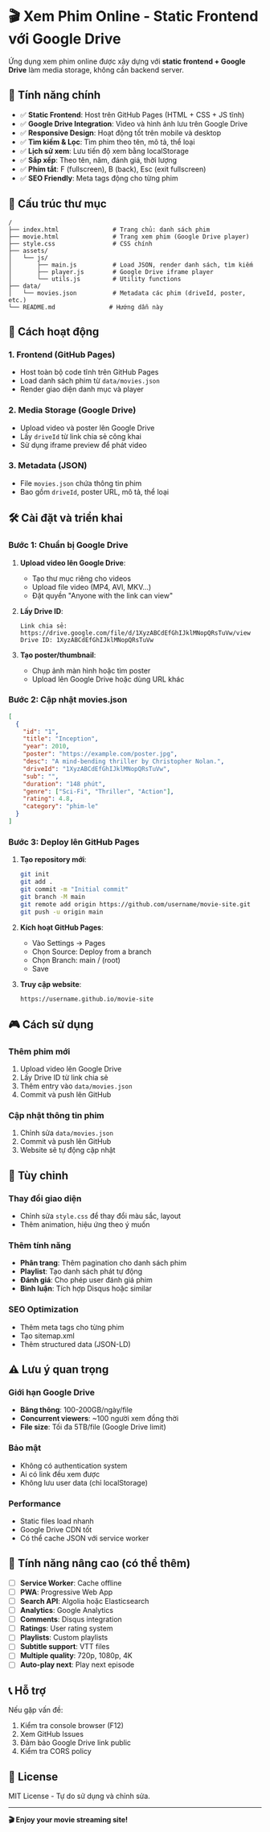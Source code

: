 # 🎬 Xem Phim Online - Static Frontend với Google Drive

Ứng dụng xem phim online được xây dựng với **static frontend + Google Drive** làm media storage, không cần backend server.

## 🚀 Tính năng chính

- ✅ **Static Frontend**: Host trên GitHub Pages (HTML + CSS + JS tĩnh)
- ✅ **Google Drive Integration**: Video và hình ảnh lưu trên Google Drive
- ✅ **Responsive Design**: Hoạt động tốt trên mobile và desktop
- ✅ **Tìm kiếm & Lọc**: Tìm phim theo tên, mô tả, thể loại
- ✅ **Lịch sử xem**: Lưu tiến độ xem bằng localStorage
- ✅ **Sắp xếp**: Theo tên, năm, đánh giá, thời lượng
- ✅ **Phím tắt**: F (fullscreen), B (back), Esc (exit fullscreen)
- ✅ **SEO Friendly**: Meta tags động cho từng phim

## 📁 Cấu trúc thư mục

```
/
├── index.html               # Trang chủ: danh sách phim
├── movie.html               # Trang xem phim (Google Drive player)
├── style.css                # CSS chính
├── assets/
│   └── js/
│       ├── main.js          # Load JSON, render danh sách, tìm kiếm
│       ├── player.js        # Google Drive iframe player
│       └── utils.js         # Utility functions
├── data/
│   └── movies.json          # Metadata các phim (driveId, poster, etc.)
└── README.md               # Hướng dẫn này
```

## 🎯 Cách hoạt động

### 1. Frontend (GitHub Pages)
- Host toàn bộ code tĩnh trên GitHub Pages
- Load danh sách phim từ `data/movies.json`
- Render giao diện danh mục và player

### 2. Media Storage (Google Drive)
- Upload video và poster lên Google Drive
- Lấy `driveId` từ link chia sẻ công khai
- Sử dụng iframe preview để phát video

### 3. Metadata (JSON)
- File `movies.json` chứa thông tin phim
- Bao gồm `driveId`, poster URL, mô tả, thể loại

## 🛠️ Cài đặt và triển khai

### Bước 1: Chuẩn bị Google Drive

1. **Upload video lên Google Drive**:
   - Tạo thư mục riêng cho videos
   - Upload file video (MP4, AVI, MKV...)
   - Đặt quyền "Anyone with the link can view"

2. **Lấy Drive ID**:
   ```
   Link chia sẻ: https://drive.google.com/file/d/1XyzABCdEfGhIJklMNopQRsTuVw/view
   Drive ID: 1XyzABCdEfGhIJklMNopQRsTuVw
   ```

3. **Tạo poster/thumbnail**:
   - Chụp ảnh màn hình hoặc tìm poster
   - Upload lên Google Drive hoặc dùng URL khác

### Bước 2: Cập nhật movies.json

```json
[
  {
    "id": "1",
    "title": "Inception",
    "year": 2010,
    "poster": "https://example.com/poster.jpg",
    "desc": "A mind-bending thriller by Christopher Nolan.",
    "driveId": "1XyzABCdEfGhIJklMNopQRsTuVw",
    "sub": "",
    "duration": "148 phút",
    "genre": ["Sci-Fi", "Thriller", "Action"],
    "rating": 4.8,
    "category": "phim-le"
  }
]
```

### Bước 3: Deploy lên GitHub Pages

1. **Tạo repository mới**:
   ```bash
   git init
   git add .
   git commit -m "Initial commit"
   git branch -M main
   git remote add origin https://github.com/username/movie-site.git
   git push -u origin main
   ```

2. **Kích hoạt GitHub Pages**:
   - Vào Settings → Pages
   - Chọn Source: Deploy from a branch
   - Chọn Branch: main / (root)
   - Save

3. **Truy cập website**:
   ```
   https://username.github.io/movie-site
   ```

## 🎮 Cách sử dụng

### Thêm phim mới
1. Upload video lên Google Drive
2. Lấy Drive ID từ link chia sẻ
3. Thêm entry vào `data/movies.json`
4. Commit và push lên GitHub

### Cập nhật thông tin phim
1. Chỉnh sửa `data/movies.json`
2. Commit và push lên GitHub
3. Website sẽ tự động cập nhật

## 🔧 Tùy chỉnh

### Thay đổi giao diện
- Chỉnh sửa `style.css` để thay đổi màu sắc, layout
- Thêm animation, hiệu ứng theo ý muốn

### Thêm tính năng
- **Phân trang**: Thêm pagination cho danh sách phim
- **Playlist**: Tạo danh sách phát tự động
- **Đánh giá**: Cho phép user đánh giá phim
- **Bình luận**: Tích hợp Disqus hoặc similar

### SEO Optimization
- Thêm meta tags cho từng phim
- Tạo sitemap.xml
- Thêm structured data (JSON-LD)

## ⚠️ Lưu ý quan trọng

### Giới hạn Google Drive
- **Băng thông**: 100-200GB/ngày/file
- **Concurrent viewers**: ~100 người xem đồng thời
- **File size**: Tối đa 5TB/file (Google Drive limit)

### Bảo mật
- Không có authentication system
- Ai có link đều xem được
- Không lưu user data (chỉ localStorage)

### Performance
- Static files load nhanh
- Google Drive CDN tốt
- Có thể cache JSON với service worker

## 🚀 Tính năng nâng cao (có thể thêm)

- [ ] **Service Worker**: Cache offline
- [ ] **PWA**: Progressive Web App
- [ ] **Search API**: Algolia hoặc Elasticsearch
- [ ] **Analytics**: Google Analytics
- [ ] **Comments**: Disqus integration
- [ ] **Ratings**: User rating system
- [ ] **Playlists**: Custom playlists
- [ ] **Subtitle support**: VTT files
- [ ] **Multiple quality**: 720p, 1080p, 4K
- [ ] **Auto-play next**: Play next episode

## 📞 Hỗ trợ

Nếu gặp vấn đề:
1. Kiểm tra console browser (F12)
2. Xem GitHub Issues
3. Đảm bảo Google Drive link public
4. Kiểm tra CORS policy

## 📄 License

MIT License - Tự do sử dụng và chỉnh sửa.

---

**🎬 Enjoy your movie streaming site!**
